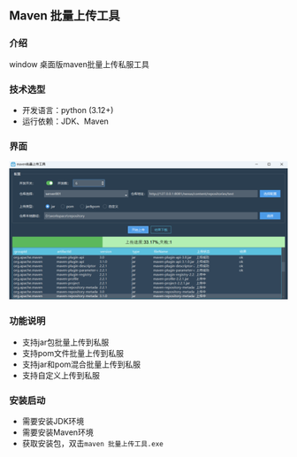 ## Maven 批量上传工具 
### 介绍
window 桌面版maven批量上传私服工具
### 技术选型  
- 开发语言：python (3.12+)
- 运行依赖：JDK、Maven
### 界面  
![上传界面](example.png)

### 功能说明
- 支持jar包批量上传到私服
- 支持pom文件批量上传到私服
- 支持jar和pom混合批量上传到私服
- 支持自定义上传到私服

### 安装启动
- 需要安装JDK环境
- 需要安装Maven环境
- 获取安装包，双击`maven 批量上传工具.exe`

